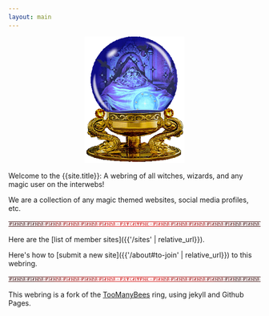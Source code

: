 ```yaml
---
layout: main
---
```

<div style="text-align: center;">
<img src="/assets/imgs/orb_pondering.gif" style="width: 200px;">
</div>

Welcome to the {{site.title}}: A webring of all witches, wizards, and any magic user on the interwebs!

We are a collection of any magic themed websites, social media profiles, etc.

<div style="text-align: center;">
<img src="/assets/imgs/runebar.gif" style="width: 600px;">
</div>

Here are the [list of member sites]({{'/sites' | relative_url}}).

Here's how to [submit a new site]({{'/about#to-join' | relative_url}}) to this webring.

<div style="text-align: center;">
<img src="/assets/imgs/runebar.gif" style="width: 600px;">
</div>

This webring is a fork of the [TooManyBees](https://github.com/TooManyBees/ring) ring, using jekyll and Github Pages.
